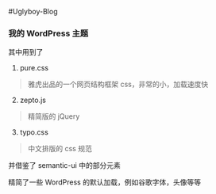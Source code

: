 #Uglyboy-Blog
### 我的 WordPress 主题

其中用到了
1. pure.css
  > 雅虎出品的一个网页结构框架 css，非常的小，加载速度快
2. zepto.js
  > 精简版的 jQuery
3. typo.css
  > 中文排版的 css 规范

并借鉴了 semantic-ui 中的部分元素

精简了一些 WordPress 的默认加载，例如谷歌字体，头像等等
